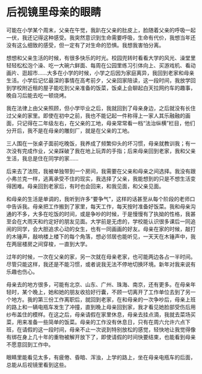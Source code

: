 # 后视镜里母亲的眼睛

可能在小学某个周末，父亲在午觉，我趴在父亲的肚皮上，脸随着父亲的呼吸一起一伏，我还记得这种感受。我突然意识到生命需要呼吸，生命有代价，我想当年还没有这么细致的感受，但一定有了对生命的恐惧。我想我害怕分离。

想想和父亲生活的时候，有很多快乐的时光。校园兜转时看看大学的风光、澡堂里轻轻松松泡个澡、吃一大碗六鲜面、每周在公园里练习引体向上、买游戏机、看动画片、逛超市……大多在小学的时候，小学之后因为家庭离异，我回到老家和母亲生活。小学后记忆最深的事情在高考前夕，父亲回家陪读，这一段时间，我放学回到学校附近租的屋子能吃到父亲准备的饭菜，饭桌上会聊起白天拉网约车的趣事，晚自习后能去吃一顿烧烤。

我在法律上由父亲照顾，但小学毕业之后，我就回到了母亲身边，之后就没有长住过父亲的家里。即使在初中之前，我也不能记起一件称得上一家人其乐融融的画面，只记得在二年级左右，在父亲的工地，母亲常常看一档“法治纵横”栏目，他们分开后，我不是在母亲的雕刻厂，就是在父亲的工地。

三人围在一张桌子面前吃晚饭，我养成了频繁仰头的坏习惯，母亲就教训我；有一次没有完成作业，父亲踩破了我在地上玩弄的手指；后来母亲回到老家，我和父亲生活，我总是住在同学的家……

后来去了法院，我被单独带到一个房间，我需要在父亲和母亲之间选择。我没有跟小弗兰克一样，逃离承受不住的现实，我选择了父亲，我能想到的只是不想生活变得困难。母亲回到老家后，有时也会回来，和我见面，和父亲见面。

和母亲的生活是单调的，我听到许多“要争气”，这样的话甚至从每个阶段的老师口中告诉我。母亲把工作搬到了家里，每天工作，每天按时准备好饭菜。我和母亲沟通的不多，大多在吃饭的时间，或是争吵的时候，于是慢慢有了执拗的性格，我甚至会在大雨天和约定好的朋友见面。大学前是无虑的，学校能认识很多课后一同追闹的同学，会大胆追求心动的女生，也有一同画画的好友。母亲在家的时候，敲打的木锤声，敲响楼上楼下的每个角落，想必邻居也能听见，一天天在木锤声中，我在两层楼房之间穿梭，一直到大学。

过年的时候，一次在父亲的家，另一次就在母亲老家，也可能两边各占一半时间。尽管只能这样，我还是不能习惯，或者说我无法不停地切换环境。新年对我来说有乐趣也伤心。

母亲去的地方很多，可能有北京、山东、广州、珠海、南京，还有更多。在母亲年轻时，某个晚上，她和她的朋友收拾好行囊，不顾一切离开了工作单位去到了另一个地方。我的第三份工作离职后，就回到老家，在和母亲的一次争吵后，母亲上班的路上和一辆电瓶车发生了冲撞，直到晚上母亲回到家，我才看见她脸部受伤后用纱布盖住的模样。在这之后，母亲请假在家里休息，母亲去挂点滴，我就去菜场买菜，用来准备一些简单的饭菜。母亲的工作没有休息日，只有在周六允许六点下班，在请假的这一段时间，母亲不止一次说到特别放松的感觉，轻快地让我觉得像有绑在身上几十年的重物被解开放下了，即使请假的时间快要结束，也能看到母亲不愿意回到工作中。

眼睛里能看见太多，有疲倦、昏暗、浑浊，上学的路上，坐在母亲电瓶车的后面，总能从后视镜里看到这些。